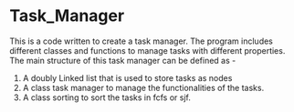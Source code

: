 # Task_Manager
This is a code written to create a task manager. The program includes different classes and functions to manage tasks with different properties.
The main structure of this task manager can be defined as -
1. A doubly Linked list that is used to store tasks as nodes
2. A class task manager to manage the functionalities of the tasks.
3. A class sorting to sort the tasks in fcfs or sjf.


